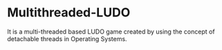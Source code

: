 # Multithreaded-LUDO
It is a multi-threaded based LUDO game created by using the concept of detachable threads in Operating Systems. 
